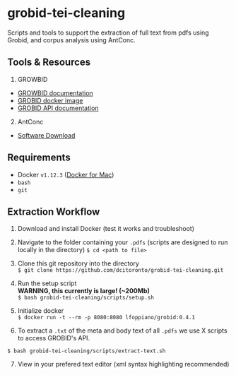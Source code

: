 # grobid-tei-cleaning

Scripts and tools to support the extraction of full text from pdfs using Grobid, and corpus analysis using AntConc.

## Tools & Resources

1. GROWBID
  - [GROWBID documentation](https://grobid.readthedocs.io/en/latest/Grobid-service/)
  - [GROBID docker image](https://hub.docker.com/r/lfoppiano/grobid/)
  - [GROBID API documentation](https://github.com/kermitt2/grobid/blob/master/grobid-service/src/main/doc/grobid-service-manual.pdf)

2. AntConc
  - [Software Download](http://www.laurenceanthony.net/software.html)

## Requirements

- Docker `v1.12.3` ([Docker for Mac](https://docs.docker.com/docker-for-mac/))
- `bash`
- `git`

## Extraction Workflow

1. Download and install Docker (test it works and troubleshoot)

2. Navigate to the folder containing your `.pdfs` (scripts are designed to run locally in the directory)
  `$ cd <path to file>`

3. Clone this git repository into the directory  
  `$ git clone https://github.com/dcitoronto/grobid-tei-cleaning.git`

4. Run the setup script  
**WARNING, this currently is large! (~200Mb)**  
  `$ bash grobid-tei-cleaning/scripts/setup.sh`

5. Initialize docker  
  `$ docker run -t --rm -p 8080:8080 lfoppiano/grobid:0.4.1`

6. To extract a `.txt` of the meta and body text of all `.pdfs` we use X scripts to access GROBID's API.

  `$ bash grobid-tei-cleaning/scripts/extract-text.sh`

7. View in your prefered text editor (xml syntax highlighting recommended)
